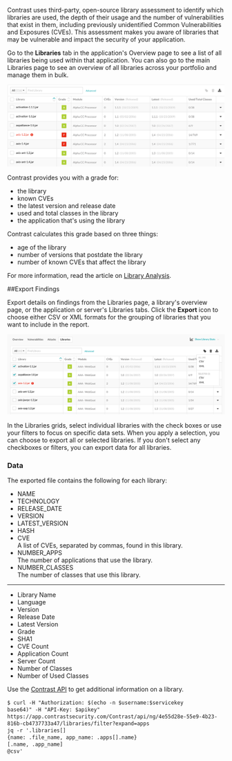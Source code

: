 <!--
title: "Keep Track of Libraries"
description: "Overview of keeping track of libraries"
tags: "user applications track libraries quick start guide"
-->

Contrast uses third-party, open-source library assessment to identify which libraries are used, the depth of their usage and the number of vulnerabilities that exist in them, including previously unidentified Common Vulnerabilities and Exposures (CVEs). This assessment makes you aware of libraries that may be vulnerable and impact the security of your application. 

Go to the **Libraries** tab in the application's Overview page to see a list of all libraries being used within that application. You can also go to the main Libraries page to see an overview of all libraries across your portfolio and manage them in bulk. 

<a href="assets/images/Application_Libraries.png" rel="lightbox" title="Application's Libraries"><img class="thumbnail" src="assets/images/Application_Libraries.png"/></a>

Contrast provides you with a grade for: 

* the library
* known CVEs
* the latest version and release date
* used and total classes in the library
* the application that's using the library 

Contrast calculates this grade based on three things: 

* age of the library
* number of versions that postdate the library
* number of known CVEs that affect the library

For more information, read the article on [Library Analysis](user-libraries.html#analysis).

##Export Findings

Export details on findings from the Libraries page, a library's overview page, or the application or server's Libraries tabs. Click the **Export** icon to choose either CSV or XML formats for the grouping of libraries that you want to include in the report. 

<a href="assets/images/Library-export.png" rel="lightbox" title="Export library details"><img class="thumbnail" src="assets/images/Library-export.png"/></a>

In the Libraries grids, select individual libraries with the check boxes or use your filters to focus on specific data sets. When you apply a selection, you can choose to export all or selected libraries. If you don't select any checkboxes or filters, you can export data for all libraries. 

### Data

The exported file contains the following for each library:

* NAME
* TECHNOLOGY
* RELEASE_DATE
* VERSION
* LATEST_VERSION
* HASH
* CVE <br> A list of CVEs, separated by commas, found in this library.
* NUMBER_APPS <br> The number of applications that use the library.
* NUMBER_CLASSES <br> The number of classes that use this library.

----

* Library Name
* Language
* Version
* Release Date
* Latest Version
* Grade
* SHA1
* CVE Count
* Application Count
* Server Count
* Number of Classes
* Number of Used Classes

Use the [Contrast API](tools-apiapps.html) to get additional information on a library. 

```
$ curl -H "Authorization: $(echo -n $username:$servicekey
base64)" -H "API-Key: $apikey" https://app.contrastsecurity.com/Contrast/api/ng/4e55d28e-55e9-4b23-816b-cb4737733a47/libraries/filter?expand=apps 
jq -r '.libraries[]
{name: .file_name, app_name: .apps[].name}
[.name, .app_name] 
@csv'
```


